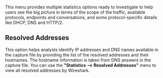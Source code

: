 This menu provides multiple statistics options ready to investigate to help users see the big picture in terms of the scope of the traffic, available protocols, endpoints and conversations, and some protocol-specific details like DHCP, DNS and HTTP/2.
## Resolved Addresses
This option helps analysts identify IP addresses and DNS names available in the capture file by providing the list of the resolved addresses and their hostnames. The hostname information is taken from DNS answers in the capture file.
You can use the **"Statistics --> Resolved Addresses"** menu to view all resolved addresses by Wireshark.